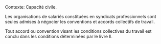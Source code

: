 Contexte: Capacité civile.

Les organisations de salariés constituées en syndicats professionnels sont seules admises à négocier les conventions et accords collectifs de travail.

Tout accord ou convention visant les conditions collectives du travail est conclu dans les conditions déterminées par le livre II.